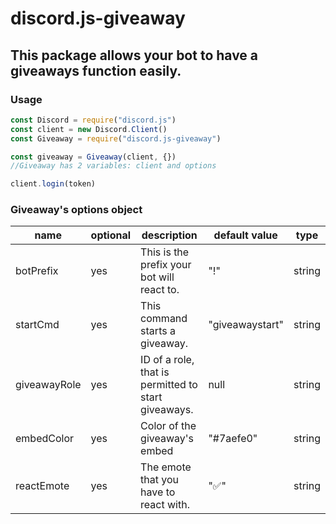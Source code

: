 # discord.js-giveaway

## This package allows your bot to have a giveaways function easily.

### Usage

```js
const Discord = require("discord.js")
const client = new Discord.Client()
const Giveaway = require("discord.js-giveaway")

const giveaway = Giveaway(client, {})
//Giveaway has 2 variables: client and options

client.login(token)
```

### Giveaway's options object
| name         | optional | description                                         | default value   | type   |
|--------------|----------|-----------------------------------------------------|-----------------|--------|
| botPrefix    | yes      | This is the prefix your bot will react to.          | "!"             | string |
| startCmd     | yes      | This command starts a giveaway.                     | "giveawaystart" | string |
| giveawayRole | yes      | ID of a role, that is permitted to start giveaways. | null            | string |
| embedColor   | yes      | Color of the giveaway's embed                       | "#7aefe0"       | string |
| reactEmote   | yes      | The emote that you have to react with.              | "✅"             | string |
